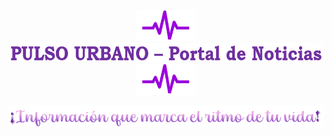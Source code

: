 <p align="center">
  <img src="img/logoIzquierda.png" alt="Logo Izquierda" height="50">  <img src="readme-img/titulo.png" alt="Título Pulso Urbano" height="30"> <img src="img/logoDerecha.png" alt="Logo Derecha" height="50">  
</p>

<p align="center">
  <img src="readme-img/slogan.png" alt="Slogan Pulso Urbano" height="35">
</p>

